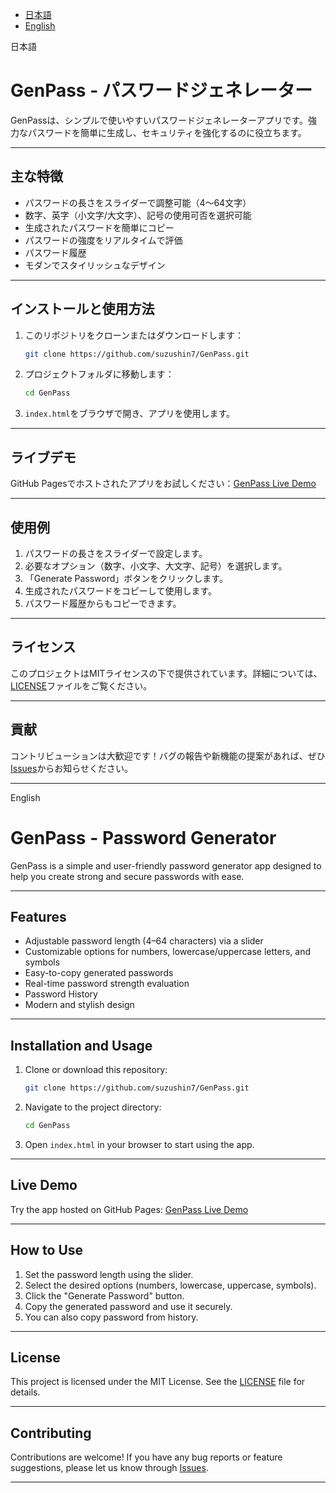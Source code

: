 - [日本語](#japanese)
- [English](#english)

<p id="#japanese">日本語</p>

# GenPass - パスワードジェネレーター

GenPassは、シンプルで使いやすいパスワードジェネレーターアプリです。強力なパスワードを簡単に生成し、セキュリティを強化するのに役立ちます。

---

## 主な特徴
- パスワードの長さをスライダーで調整可能（4〜64文字）
- 数字、英字（小文字/大文字）、記号の使用可否を選択可能
- 生成されたパスワードを簡単にコピー
- パスワードの強度をリアルタイムで評価
- パスワード履歴
- モダンでスタイリッシュなデザイン

---

## インストールと使用方法
1. このリポジトリをクローンまたはダウンロードします：
   ```bash
   git clone https://github.com/suzushin7/GenPass.git
   ```
2. プロジェクトフォルダに移動します：
   ```bash
   cd GenPass
   ```
3. `index.html`をブラウザで開き、アプリを使用します。

---

## ライブデモ
GitHub Pagesでホストされたアプリをお試しください：[GenPass Live Demo](https://suzushin7.github.io/GenPass)

---

## 使用例
1. パスワードの長さをスライダーで設定します。
2. 必要なオプション（数字、小文字、大文字、記号）を選択します。
3. 「Generate Password」ボタンをクリックします。
4. 生成されたパスワードをコピーして使用します。
5. パスワード履歴からもコピーできます。

---

## ライセンス
このプロジェクトはMITライセンスの下で提供されています。詳細については、[LICENSE](LICENSE)ファイルをご覧ください。

---

## 貢献
コントリビューションは大歓迎です！バグの報告や新機能の提案があれば、ぜひ[Issues](https://github.com/suzushin7/GenPass/issues)からお知らせください。

---
<p id="english">English</p>

# GenPass - Password Generator

GenPass is a simple and user-friendly password generator app designed to help you create strong and secure passwords with ease.

---

## Features
- Adjustable password length (4–64 characters) via a slider
- Customizable options for numbers, lowercase/uppercase letters, and symbols
- Easy-to-copy generated passwords
- Real-time password strength evaluation
- Password History
- Modern and stylish design

---

## Installation and Usage
1. Clone or download this repository:
   ```bash
   git clone https://github.com/suzushin7/GenPass.git
   ```
2. Navigate to the project directory:
   ```bash
   cd GenPass
   ```
3. Open `index.html` in your browser to start using the app.

---

## Live Demo
Try the app hosted on GitHub Pages: [GenPass Live Demo](https://suzushin7.github.io/GenPass)

---

## How to Use
1. Set the password length using the slider.
2. Select the desired options (numbers, lowercase, uppercase, symbols).
3. Click the "Generate Password" button.
4. Copy the generated password and use it securely.
5. You can also copy password from history.

---

## License
This project is licensed under the MIT License. See the [LICENSE](LICENSE) file for details.

---

## Contributing
Contributions are welcome! If you have any bug reports or feature suggestions, please let us know through [Issues](https://github.com/suzushin7/GenPass/issues).

---
